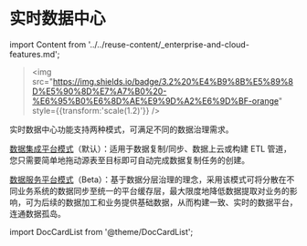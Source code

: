 # 实时数据中心
import Content from '../../reuse-content/_enterprise-and-cloud-features.md';

<Content />

> <img src="https://img.shields.io/badge/3.2%20%E4%B9%8B%E5%89%8D%E5%90%8D%E7%A7%B0%20-%E6%95%B0%E6%8D%AE%E9%9D%A2%E6%9D%BF-orange" style={{transform:'scale(1.2)'}} />

实时数据中心功能支持两种模式，可满足不同的数据治理需求。

[数据集成平台模式](etl-mode)（默认）：适用于数据复制/同步、数据上云或构建 ETL 管道，您只需要简单地拖动源表至目标即可自动完成数据复制任务的创建。

[数据服务平台模式](daas-mode)（Beta）：基于数据分层治理的理念，采用该模式可将分散在不同业务系统的数据同步至统一的平台缓存层，最大限度地降低数据提取对业务的影响，可为后续的数据加工和业务提供基础数据，从而构建一致、实时的数据平台，连通数据孤岛。

import DocCardList from '@theme/DocCardList';

<DocCardList />